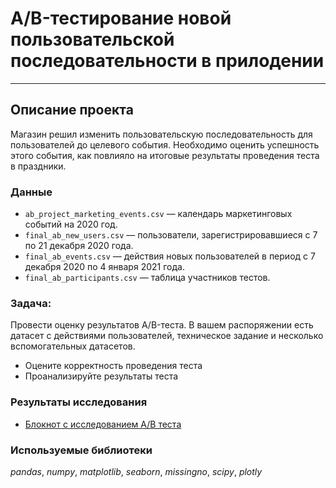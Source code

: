 # A/B-тестирование новой пользовательской последовательности в прилодении
___
## Описание проекта 
Магазин решил изменить пользовательскую последовательность для пользователей до целевого события. Необходимо оценить успешность этого события, как повлияло на итоговые результаты проведения теста в праздники.

### Данные

- `ab_project_marketing_events.csv` — календарь маркетинговых событий на 2020 год.
- `final_ab_new_users.csv` — пользователи, зарегистрировавшиеся с 7 по 21 декабря 2020 года.
- `final_ab_events.csv` — действия новых пользователей в период с 7 декабря 2020 по 4 января 2021 года.
- `final_ab_participants.csv` — таблица участников тестов.

### Задача:

Провести оценку результатов A/B-теста. В вашем распоряжении есть датасет с действиями пользователей, техническое задание и несколько вспомогательных датасетов.

- Оцените корректность проведения теста
- Проанализируйте результаты теста

### Результаты исследования
- [Блокнот с исследованием A/B теста](https://nbviewer.org/github/ArtemBonda/ynd_analyses/blob/master/13_finally/ab_test/ab_test_v4.ipynb)

### Используемые библиотеки
*pandas*, *numpy*, *matplotlib*, *seaborn*, *missingno*, *scipy*, *plotly*

